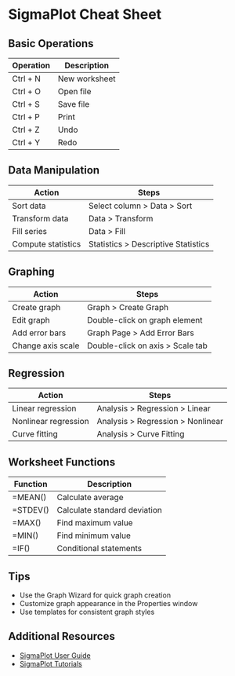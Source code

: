 # SigmaPlot Cheat Sheet

## Basic Operations

| Operation | Description |
|-----------|-------------|
| Ctrl + N | New worksheet |
| Ctrl + O | Open file |
| Ctrl + S | Save file |
| Ctrl + P | Print |
| Ctrl + Z | Undo |
| Ctrl + Y | Redo |

## Data Manipulation

| Action | Steps |
|--------|-------|
| Sort data | Select column > Data > Sort |
| Transform data | Data > Transform |
| Fill series | Data > Fill |
| Compute statistics | Statistics > Descriptive Statistics |

## Graphing

| Action | Steps |
|--------|-------|
| Create graph | Graph > Create Graph |
| Edit graph | Double-click on graph element |
| Add error bars | Graph Page > Add Error Bars |
| Change axis scale | Double-click on axis > Scale tab |

## Regression

| Action | Steps |
|--------|-------|
| Linear regression | Analysis > Regression > Linear |
| Nonlinear regression | Analysis > Regression > Nonlinear |
| Curve fitting | Analysis > Curve Fitting |

## Worksheet Functions

| Function | Description |
|----------|-------------|
| =MEAN() | Calculate average |
| =STDEV() | Calculate standard deviation |
| =MAX() | Find maximum value |
| =MIN() | Find minimum value |
| =IF() | Conditional statements |

## Tips
- Use the Graph Wizard for quick graph creation
- Customize graph appearance in the Properties window
- Use templates for consistent graph styles

## Additional Resources
- [SigmaPlot User Guide](https://systatsoftware.com/products/sigmaplot/sigmaplot-user-guide/)
- [SigmaPlot Tutorials](https://systatsoftware.com/products/sigmaplot/sigmaplot-tutorials/)
